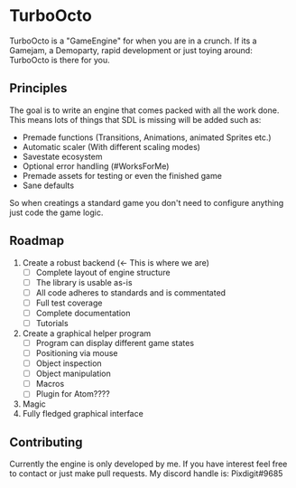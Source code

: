 # TurboOcto
TurboOcto is a "GameEngine" for when you are in a crunch.
If its a Gamejam, a Demoparty, rapid development or just toying around: TurboOcto is there for you.

## Principles
The goal is to write an engine that comes packed with all the work done.
This means lots of things that SDL is missing will be added such as:
- Premade functions (Transitions, Animations, animated Sprites etc.)
- Automatic scaler (With different scaling modes)
- Savestate ecosystem
- Optional error handling (#WorksForMe)
- Premade assets for testing or even the finished game
- Sane defaults

So when creatings a standard game you don't need to configure anything just code the game logic.

## Roadmap
1. Create a robust backend (<- This is where we are)
    - [ ] Complete layout of engine structure
    - [ ] The library is usable as-is
    - [ ] All code adheres to standards and is commentated
    - [ ] Full test coverage
    - [ ] Complete documentation
    - [ ] Tutorials
2. Create a graphical helper program
    - [ ] Program can display different game states
    - [ ] Positioning via mouse
    - [ ] Object inspection
    - [ ] Object manipulation
    - [ ] Macros
    - [ ] Plugin for Atom????
3. Magic
4. Fully fledged graphical interface

## Contributing
Currently the engine is only developed by me. If you have interest feel free to contact or just make pull requests. My discord handle is: Pixdigit#9685
